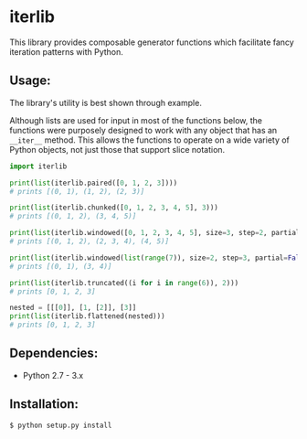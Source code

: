 iterlib
======
This library provides composable generator functions which facilitate fancy
iteration patterns with Python.

## Usage:
The library's utility is best shown through example.

Although lists are used for input in most of the functions below, the functions
were purposely designed to work with any object that has an `__iter__` method. 
This allows the functions to operate on a wide variety of Python objects, not 
just those that support slice notation.
```python
import iterlib

print(list(iterlib.paired([0, 1, 2, 3])))
# prints [(0, 1), (1, 2), (2, 3)]

print(list(iterlib.chunked([0, 1, 2, 3, 4, 5], 3)))
# prints [(0, 1, 2), (3, 4, 5)]

print(list(iterlib.windowed([0, 1, 2, 3, 4, 5], size=3, step=2, partial=True)))
# prints [(0, 1, 2), (2, 3, 4), (4, 5)]

print(list(iterlib.windowed(list(range(7)), size=2, step=3, partial=False)))
# prints [(0, 1), (3, 4)]

print(list(iterlib.truncated((i for i in range(6)), 2)))
# prints [0, 1, 2, 3]

nested = [[[0]], [1, [2]], [3]]
print(list(iterlib.flattened(nested)))
# prints [0, 1, 2, 3]
```

## Dependencies:
* Python 2.7 - 3.x

## Installation:
```bash
$ python setup.py install
```
